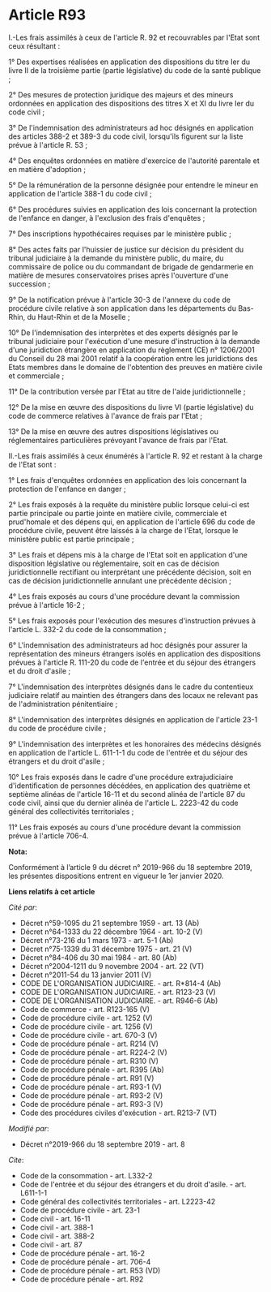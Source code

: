 # Article R93

I.-Les frais assimilés à ceux de l'article R. 92 et recouvrables par l'Etat sont ceux résultant : 

1° Des expertises réalisées en application des dispositions du titre Ier du livre II de la troisième partie (partie
législative) du code de la santé publique ; 

2° Des mesures de protection juridique des majeurs et des mineurs ordonnées en application des dispositions des titres X et
XI du livre Ier du code civil ; 

3° De l'indemnisation des administrateurs ad hoc désignés en application des articles 388-2 et 389-3 du code civil,
lorsqu'ils figurent sur la liste prévue à l'article R. 53 ; 

4° Des enquêtes ordonnées en matière d'exercice de l'autorité parentale et en matière d'adoption ; 

5° De la rémunération de la personne désignée pour entendre le mineur en application de l'article 388-1 du code civil ; 

6° Des procédures suivies en application des lois concernant la protection de l'enfance en danger, à l'exclusion des frais
d'enquêtes ; 

7° Des inscriptions hypothécaires requises par le ministère public ; 

8° Des actes faits par l'huissier de justice sur décision du président du   tribunal judiciaire à la demande du ministère
public, du maire, du commissaire de police ou du commandant de brigade de gendarmerie en matière de mesures conservatoires
prises après l'ouverture d'une succession ; 

9° De la notification prévue à l'article 30-3 de l'annexe du code de procédure civile relative à son application dans les
départements du Bas-Rhin, du Haut-Rhin et de la Moselle ; 

10° De l'indemnisation des interprètes et des experts désignés par le   tribunal judiciaire pour l'exécution d'une mesure
d'instruction à la demande d'une juridiction étrangère en application du règlement (CE) n° 1206/2001 du Conseil du 28 mai
2001 relatif à la coopération entre les juridictions des Etats membres dans le domaine de l'obtention des preuves en matière
civile et commerciale ; 

11° De la contribution versée par l'Etat au titre de l'aide juridictionnelle ; 

12° De la mise en œuvre des dispositions du livre VI (partie législative) du code de commerce relatives à l'avance de frais
par l'Etat ; 

13° De la mise en œuvre des autres dispositions législatives ou réglementaires particulières prévoyant l'avance de frais par
l'Etat. 

II.-Les frais assimilés à ceux énumérés à l'article R. 92 et restant à la charge de l'Etat sont : 

1° Les frais d'enquêtes ordonnées en application des lois concernant la protection de l'enfance en danger ; 

2° Les frais exposés à la requête du ministère public lorsque celui-ci est partie principale ou partie jointe en matière
civile, commerciale et prud'homale et des dépens qui, en application de l'article 696 du code de procédure civile, peuvent
être laissés à la charge de l'Etat, lorsque le ministère public est partie principale ; 

3° Les frais et dépens mis à la charge de l'Etat soit en application d'une disposition législative ou réglementaire, soit en
cas de décision juridictionnelle rectifiant ou interprétant une précédente décision, soit en cas de décision juridictionnelle
annulant une précédente décision ; 

4° Les frais exposés au cours d'une procédure devant la commission prévue à l'article 16-2 ; 

5° Les frais exposés pour l'exécution des mesures d'instruction prévues à l'article L. 332-2 du code de la consommation ; 

6° L'indemnisation des administrateurs ad hoc désignés pour assurer la représentation des mineurs étrangers isolés en
application des dispositions prévues à l'article R. 111-20 du code de l'entrée et du séjour des étrangers et du droit
d'asile ; 

7° L'indemnisation des interprètes désignés dans le cadre du contentieux judiciaire relatif au maintien des étrangers dans
des locaux ne relevant pas de l'administration pénitentiaire ; 

8° L'indemnisation des interprètes désignés en application de l'article 23-1 du code de procédure civile ; 

9° L'indemnisation des interprètes et les honoraires des médecins désignés en application de l'article L. 611-1-1 du code de
l'entrée et du séjour des étrangers et du droit d'asile ; 

10° Les frais exposés dans le cadre d'une procédure extrajudiciaire d'identification de personnes décédées, en application
des quatrième et septième alinéas de l'article 16-11 et du second alinéa de l'article 87 du code civil, ainsi que du dernier
alinéa de l'article L. 2223-42 du code général des collectivités territoriales ; 

11° Les frais exposés au cours d'une procédure devant la commission prévue à l'article 706-4.

**Nota:**

Conformément à l’article 9 du décret n° 2019-966 du 18 septembre 2019, les présentes dispositions entrent en vigueur le 1er
janvier 2020.

**Liens relatifs à cet article**

_Cité par_:

  - Décret n°59-1095 du 21 septembre 1959 - art. 13 (Ab)
  - Décret n°64-1333 du 22 décembre 1964 - art. 10-2 (V)
  - Décret n°73-216 du 1 mars 1973 - art. 5-1 (Ab)
  - Décret n°75-1339 du 31 décembre 1975 - art. 21 (V)
  - Décret n°84-406 du 30 mai 1984 - art. 80 (Ab)
  - Décret n°2004-1211 du 9 novembre 2004 - art. 22 (VT)
  - Décret n°2011-54 du 13 janvier 2011 (V)
  - CODE DE L'ORGANISATION JUDICIAIRE. - art. R*814-4 (Ab)
  - CODE DE L'ORGANISATION JUDICIAIRE. - art. R123-23 (V)
  - CODE DE L'ORGANISATION JUDICIAIRE. - art. R946-6 (Ab)
  - Code de commerce - art. R123-165 (V)
  - Code de procédure civile - art. 1252 (V)
  - Code de procédure civile - art. 1256 (V)
  - Code de procédure civile - art. 670-3 (V)
  - Code de procédure pénale - art. R214 (V)
  - Code de procédure pénale - art. R224-2 (V)
  - Code de procédure pénale - art. R310 (V)
  - Code de procédure pénale - art. R395 (Ab)
  - Code de procédure pénale - art. R91 (V)
  - Code de procédure pénale - art. R93-1 (V)
  - Code de procédure pénale - art. R93-2 (V)
  - Code de procédure pénale - art. R93-3 (V)
  - Code des procédures civiles d'exécution - art. R213-7 (VT)

_Modifié par_:

  - Décret n°2019-966 du 18 septembre 2019 - art. 8

_Cite_:

  - Code de la consommation - art. L332-2
  - Code de l'entrée et du séjour des étrangers et du droit d'asile. - art. L611-1-1
  - Code général des collectivités territoriales - art. L2223-42
  - Code de procédure civile - art. 23-1
  - Code civil - art. 16-11
  - Code civil - art. 388-1
  - Code civil - art. 388-2
  - Code civil - art. 87
  - Code de procédure pénale - art. 16-2
  - Code de procédure pénale - art. 706-4
  - Code de procédure pénale - art. R53 (VD)
  - Code de procédure pénale - art. R92
